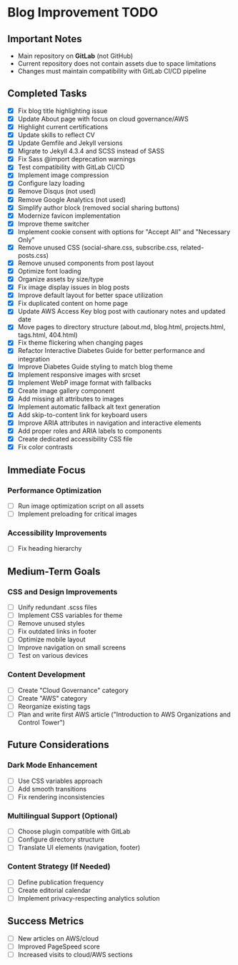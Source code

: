 # Blog Improvement TODO

## Important Notes
- Main repository on **GitLab** (not GitHub)
- Current repository does not contain assets due to space limitations
- Changes must maintain compatibility with GitLab CI/CD pipeline

## Completed Tasks
- [x] Fix blog title highlighting issue
- [x] Update About page with focus on cloud governance/AWS
- [x] Highlight current certifications
- [x] Update skills to reflect CV
- [x] Update Gemfile and Jekyll versions
- [x] Migrate to Jekyll 4.3.4 and SCSS instead of SASS
- [x] Fix Sass @import deprecation warnings
- [x] Test compatibility with GitLab CI/CD
- [x] Implement image compression
- [x] Configure lazy loading
- [x] Remove Disqus (not used)
- [x] Remove Google Analytics (not used)
- [x] Simplify author block (removed social sharing buttons)
- [x] Modernize favicon implementation
- [x] Improve theme switcher
- [x] Implement cookie consent with options for "Accept All" and "Necessary Only"
- [x] Remove unused CSS (social-share.css, subscribe.css, related-posts.css)
- [x] Remove unused components from post layout
- [x] Optimize font loading
- [x] Organize assets by size/type
- [x] Fix image display issues in blog posts
- [x] Improve default layout for better space utilization
- [x] Fix duplicated content on home page
- [x] Update AWS Access Key blog post with cautionary notes and updated date
- [x] Move pages to directory structure (about.md, blog.html, projects.html, tags.html, 404.html)
- [x] Fix theme flickering when changing pages
- [x] Refactor Interactive Diabetes Guide for better performance and integration
- [x] Improve Diabetes Guide styling to match blog theme
- [x] Implement responsive images with srcset
- [x] Implement WebP image format with fallbacks
- [x] Create image gallery component
- [x] Add missing alt attributes to images
- [x] Implement automatic fallback alt text generation
- [x] Add skip-to-content link for keyboard users
- [x] Improve ARIA attributes in navigation and interactive elements
- [x] Add proper roles and ARIA labels to components
- [x] Create dedicated accessibility CSS file
- [x] Fix color contrasts

## Immediate Focus

### Performance Optimization
- [ ] Run image optimization script on all assets
- [ ] Implement preloading for critical images

### Accessibility Improvements
- [ ] Fix heading hierarchy

## Medium-Term Goals

### CSS and Design Improvements
- [ ] Unify redundant .scss files
- [ ] Implement CSS variables for theme
- [ ] Remove unused styles
- [ ] Fix outdated links in footer
- [ ] Optimize mobile layout
- [ ] Improve navigation on small screens
- [ ] Test on various devices

### Content Development
- [ ] Create "Cloud Governance" category
- [ ] Create "AWS" category
- [ ] Reorganize existing tags
- [ ] Plan and write first AWS article ("Introduction to AWS Organizations and Control Tower")

## Future Considerations

### Dark Mode Enhancement
- [ ] Use CSS variables approach
- [ ] Add smooth transitions
- [ ] Fix rendering inconsistencies

### Multilingual Support (Optional)
- [ ] Choose plugin compatible with GitLab
- [ ] Configure directory structure
- [ ] Translate UI elements (navigation, footer)

### Content Strategy (If Needed)
- [ ] Define publication frequency
- [ ] Create editorial calendar
- [ ] Implement privacy-respecting analytics solution

## Success Metrics
- [ ] New articles on AWS/cloud
- [ ] Improved PageSpeed score
- [ ] Increased visits to cloud/AWS sections
